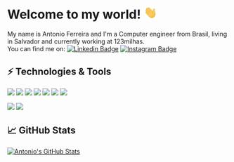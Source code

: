 
# Welcome to my world! <img src="https://raw.githubusercontent.com/ABSphreak/ABSphreak/master/gifs/Hi.gif" width="30px">

My name is Antonio Ferreira and I'm a Computer engineer from Brasil, living in Salvador and currently working at 123milhas.
<br>
You can find me on:
[![Linkedin Badge](https://img.shields.io/badge/-LinkedIn-blue?style=flat&logo=Linkedin&logoColor=white&link=https://www.linkedin.com/in/rebeccamanzi/)](https://www.linkedin.com/in/antoniofdsn/)
[![Instagram Badge](https://img.shields.io/badge/-Instagram-C13584?style=flat&labelColor=C13584&logo=instagram&logoColor=white&link=https://www.instagram.com/codepwr/)](https://www.instagram.com/tonyfdsn/)

## ⚡ Technologies & Tools
![](https://img.shields.io/badge/JavaScript-323330?style=for-the-badge&logo=javascript&logoColor=F7DF1E)
![](https://img.shields.io/badge/TypeScript-007ACC?style=for-the-badge&logo=typescript&logoColor=white)
![](https://img.shields.io/badge/React-20232A?style=for-the-badge&logo=react&logoColor=61DAFB)
![](https://img.shields.io/badge/Angular-DD0031?style=for-the-badge&logo=angular&logoColor=white)
![](https://img.shields.io/badge/AngularJS-E23237?style=for-the-badge&logo=angularjs&logoColor=white)
![](https://img.shields.io/badge/Laravel-FF2D20?style=for-the-badge&logo=laravel&logoColor=white)
![](https://img.shields.io/badge/Node.js-43853D?style=for-the-badge&logo=node.js&logoColor=white)
<!-- ![](https://img.shields.io/badge/Vue.js-35495E?style=for-the-badge&logo=vue.js&logoColor=4FC08D) -->
![](https://img.shields.io/badge/HTML5-E34F26?style=for-the-badge&logo=html5&logoColor=white)
![](https://img.shields.io/badge/CSS3-1572B6?style=for-the-badge&logo=css3&logoColor=white)

<!-- ## &#x270d; Blog & Writing

Coming soon... -->

## &#x1f4c8; GitHub Stats

<!-- <a href="https://github.com/antoniofdsn/antoniofdsn">
  <img align="center" src="https://github-readme-stats.vercel.app/api/top-langs/?username=antoniofdsn&hide=tex&title_color=ffffff&text_color=c9cacc&icon_color=2bbc8a&bg_color=1d1f21&langs_count=3" />
</a> -->

<a href="https://github.com/antoniofdsn/antoniofdsn">
  <img align="center" src="https://github-readme-stats.vercel.app/api?username=antoniofdsn&show_icons=true&line_height=27&count_private=true&title_color=ffffff&text_color=c9cacc&icon_color=2bbc8a&bg_color=1d1f21" alt="Antonio's GitHub Stats" />
</a>
<!-- <br>
<a href="https://github.com/antoniofdsn/python-project-blueprint">
  <img align="center" src="https://github-readme-stats.vercel.app/api/pin/?username=antoniofdsn&repo=Emotion-Detection&title_color=ffffff&text_color=c9cacc&icon_color=2bbc8a&bg_color=1d1f21" />
</a>


<a href="https://github.com/antoniofdsn/go-project-blueprint">
  <img align="center" src="https://github-readme-stats.vercel.app/api/pin/?username=antoniofdsn&repo=Orixas-War&title_color=ffffff&text_color=c9cacc&icon_color=2bbc8a&bg_color=1d1f21" />
</a>     -->

<!-- 
### 𝗩𝗶𝘀𝗶𝘁𝗼𝗿𝘀

![Profile views](https://gpvc.arturio.dev/antoniofdsn) -->
